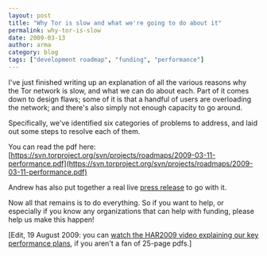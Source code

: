 ```yaml
---
layout: post
title: "Why Tor is slow and what we're going to do about it"
permalink: why-tor-is-slow
date: 2009-03-13
author: arma
category: blog
tags: ["development roadmap", "funding", "performance"]
---
```


I've just finished writing up an explanation of all the various reasons why the Tor network is slow, and what we can do about each. Part of it comes down to design flaws; some of it is that a handful of users are overloading the network; and there's also simply not enough capacity to go around.

Specifically, we've identified six categories of problems to address, and laid out some steps to resolve each of them.

You can read the pdf here:  
 [https://svn.torproject.org/svn/projects/roadmaps/2009-03-11-performance.pdf](https://svn.torproject.org/svn/projects/roadmaps/2009-03-11-performance.pdf)

Andrew has also put together a real live [press release](https://www.torproject.org/press/2009-03-12-performance-roadmap-press-release) to go with it.

Now all that remains is to do everything. So if you want to help, or especially if you know any organizations that can help with funding, please help us make this happen!

[Edit, 19 August 2009: you can [watch the HAR2009 video explaining our key performance plans](https://blog.torproject.org/har2009-video-tor-performance), if you aren't a fan of 25-page pdfs.]

